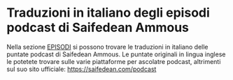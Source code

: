 # Traduzioni in italiano degli episodi podcast di Saifedean Ammous

Nella sezione [EPISODI](EPISODI) si possono trovare le traduzioni in italiano delle puntate podcast di Saifedean Ammous. 
Le puntate originali in lingua inglese le potetete trovare sulle varie piattaforme per ascolatre podcast, altrimenti sul suo sito ufficiale: https://saifedean.com/podcast
